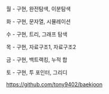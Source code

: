 월 - 구현, 완전탐색, 이분탐색

화 - 구현, 문자열, 시뮬레이션

수 - 구현, 트리, 그래프 탐색

목 - 구현, 자료구조1, 자료구조2

금 - 구현, 백트랙킹, 누적 합

토 -  구현, 투 포인터, 그리디

https://github.com/tony9402/baekjoon
